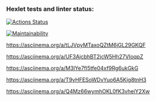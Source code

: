 ### Hexlet tests and linter status:
[![Actions Status](https://github.com/alex8raf/frontend-project-44/workflows/hexlet-check/badge.svg)](https://github.com/alex8raf/frontend-project-44/actions)

[![Maintainability](https://api.codeclimate.com/v1/badges/3910a28eba779c4ab95d/maintainability)](https://codeclimate.com/github/alex8raf/frontend-project-44/maintainability)

https://asciinema.org/a/tLJVpyMTaxoQZtM6jGL29GKQF

https://asciinema.org/a/UF3AjcbhBT2jcW5Hh27VIoqpZ

https://asciinema.org/a/M3lYe7fI5tfe04xf9Rg6ukGkG

https://asciinema.org/a/T9yHFESoWDvYuo6A5Kig8tnH3

https://asciinema.org/a/Q4Mz66wymhOKL0fK3vheiY2Xw
